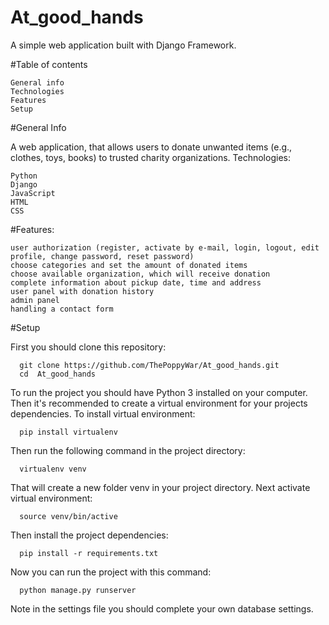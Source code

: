 # At_good_hands

A simple web application built with Django Framework.

#Table of contents

    General info
    Technologies
    Features
    Setup

#General Info

A web application, that allows users to donate unwanted items (e.g., clothes, toys, books) to trusted charity organizations.
Technologies:

    Python
    Django
    JavaScript
    HTML
    CSS

#Features:

    user authorization (register, activate by e-mail, login, logout, edit profile, change password, reset password)
    choose categories and set the amount of donated items
    choose available organization, which will receive donation
    complete information about pickup date, time and address
    user panel with donation history
    admin panel
    handling a contact form

#Setup

First you should clone this repository:

      git clone https://github.com/ThePoppyWar/At_good_hands.git
      cd  At_good_hands

To run the project you should have Python 3 installed on your computer. Then it's recommended to create a virtual environment for your projects dependencies. To install virtual environment:

      pip install virtualenv

Then run the following command in the project directory:

      virtualenv venv

That will create a new folder venv in your project directory. Next activate virtual environment:

      source venv/bin/active

Then install the project dependencies:

      pip install -r requirements.txt

Now you can run the project with this command:

      python manage.py runserver

Note in the settings file you should complete your own database settings.
